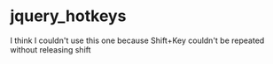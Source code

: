 jquery_hotkeys
==============
I think I couldn't use this one because Shift+Key couldn't be repeated without releasing shift
